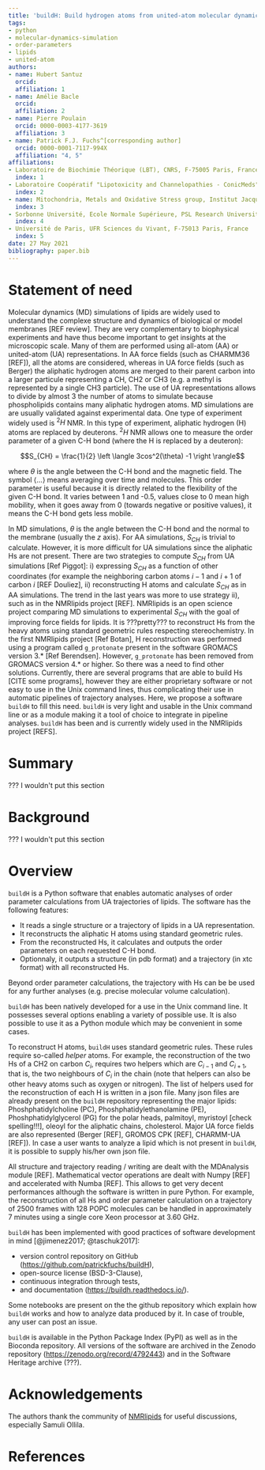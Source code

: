 ```yaml
---
title: 'buildH: Build hydrogen atoms from united-atom molecular dynamics of lipids and calculate the order parameters'
tags:
- python
- molecular-dynamics-simulation
- order-parameters
- lipids
- united-atom 
authors:
- name: Hubert Santuz
  orcid: 
  affiliation: 1
- name: Amélie Bacle
  orcid: 
  affiliation: 2
- name: Pierre Poulain
  orcid: 0000-0003-4177-3619
  affiliation: 3
- name: Patrick F.J. Fuchs^[corresponding author]
  orcid: 0000-0001-7117-994X
  affiliation: "4, 5"
affiliations:
- Laboratoire de Biochimie Théorique (LBT), CNRS, F-75005 Paris, France
  index: 1
- Laboratoire Coopératif "Lipotoxicity and Channelopathies - ConicMeds", Université de Poitiers, F-86000 Poitiers, France
  index: 2
- name: Mitochondria, Metals and Oxidative Stress group, Institut Jacques Monod, UMR 7592, Université de Paris, CNRS, F-75013 Paris, France.
  index: 3
- Sorbonne Université, Ecole Normale Supérieure, PSL Research University, CNRS, Laboratoire des Biomolécules (LBM), F-75005 Paris, France
  index: 4
- Université de Paris, UFR Sciences du Vivant, F-75013 Paris, France
  index: 5
date: 27 May 2021
bibliography: paper.bib
---
```


# Statement of need

Molecular dynamics (MD) simulations of lipids are widely used to understand the complexe structure and dynamics of biological or model membranes [REF review]. They are very complementary to biophysical experiments and have thus become important to get insights at the microscopic scale. Many of them are performed using all-atom (AA) or united-atom (UA) representations. In AA force fields (such as CHARMM36 [REF]), all the atoms are considered, whereas in UA force fields (such as Berger) the aliphatic hydrogen atoms are merged to their parent carbon into a larger particule representing a CH, CH2 or CH3 (e.g. a methyl is represented by a single CH3 particle). The use of UA representations allows to divide by almost 3 the number of atoms to simulate because phospholipids contains many aliphatic hydrogen atoms.
MD simulations are are usually validated against experimental data. One type of experiment widely used is $^2H$ NMR. In this type of experiment, aliphatic hydrogen (H) atoms are replaced by deuterons. $^2H$ NMR allows one to measure the order parameter of a given C-H bond (where the H is replaced by a deuteron):

$$S_{CH} = \frac{1}{2} \left \langle 3cos^2(\theta) -1 \right \rangle$$

where $\theta$ is the angle between the C-H bond and the magnetic field. The symbol $\langle ... \rangle$ means averaging over time and molecules. This order parameter is useful because it is directly related to the flexibility of the given C-H bond. It varies between 1 and -0.5, values close to 0 mean high mobility, when it goes away from 0 (towards negative or positive values), it means the C-H bond gets less mobile.

In MD simulations, $\theta$ is the angle between the C-H bond and the normal to the membrane (usually the $z$ axis). For AA simulations, $S_{CH}$ is trivial to calculate. However, it is more difficult for UA simulations since the aliphatic Hs are not present. There are two strategies to compute $S_{CH}$ from UA simulations [Ref Piggot]: i) expressing $S_{CH}$ as a function of other coordinates (for example the neighboring carbon atoms $i-1$ and $i+1$ of carbon $i$ [REF Douliez], ii) reconstructing  H atoms and calculate $S_{CH}$ as in AA simulations. The trend in the last years was more to use strategy ii), such as in the NMRlipids project [REF]. NMRlipids is an open science project comparing MD simulations to experimental $S_{CH}$ with the goal of improving force fields for lipids. 
It is ???pretty??? to reconstruct Hs from the heavy atoms using standard geometric rules respecting stereochemistry. In the first NMRlipids project [Ref Botan], H reconstruction was performed using a program called `g_protonate` present in the software GROMACS version 3.* [Ref Berendsen]. However, `g_protonate`  has been removed from GROMACS version 4.* or higher. So there was a need to find other solutions. Currently, there are several programs that are able to build Hs [CITE some programs], however they are either proprietary software or not easy to use in the Unix command lines, thus complicating their use in automatic pipelines of trajectory analyses.
Here, we propose a software `buildH` to fill this need. `buildH` is very light and usable in the Unix command line or as a module making it a tool of choice to integrate in pipeline analyses. `buildH` has been and is currently widely used in the NMRlipids project [REFS].

# Summary

??? I wouldn't put this section

# Background

??? I wouldn't put this section


# Overview

`buildH` is a Python software that enables automatic analyses of order parameter calculations from UA trajectories of lipids. The software has the following features:

- It reads a single structure or a trajectory of lipids in a UA representation.
- It reconstructs the aliphatic H atoms using standard geometric rules.
- From the reconstructed Hs, it calculates and outputs the order parameters on each requested C-H bond.
- Optionnaly, it outputs a structure (in pdb format) and a trajectory (in xtc format) with all reconstructed Hs.

Beyond order parameter calculations, the trajectory with Hs can be be used for any further analyses (e.g. precise molecular volume calculation).

`buildH` has been natively developed for a use in the Unix command line. It possesses several options enabling a variety of possible use. It is also possible to use it as a Python module which may be convenient in some cases.

To reconstruct H atoms, `buildH` uses standard geometric rules. These rules require so-called *helper* atoms. For example, the reconstruction of the two Hs of a CH2 on carbon $C_i$, requires two helpers which are $C_{i-1}$ and $C_{i+1}$, that is, the two neighbours of $C_i$ in the chain (note that helpers can also be other heavy atoms such as oxygen or nitrogen). The list of helpers used for the reconstruction of each H is written in a json file. Many json files are already present on the `buildH` repository representing the major lipids: Phoshphatidylcholine (PC), Phoshphatidylethanolamine (PE), Phoshphatidylglycerol (PG) for the polar heads, palmitoyl, myristoyl [check spelling!!!], oleoyl for the aliphatic chains, cholesterol. Major UA force fields are also represented (Berger [REF], GROMOS CPK [REF], CHARMM-UA [REF]). In case a user wants to analyze a lipid which is not present in `buildH`, it is possible to supply his/her own json file.

All structure and trajectory reading / writing are dealt with the MDAnalysis module [REF]. Mathematical vector operations are dealt with Numpy [REF] and accelerated with Numba [REF]. This allows to get very decent performances although the software is written in pure Python. For example, the reconstruction of all Hs and order parameter calculation on a trajectory of 2500 frames with 128 POPC molecules can be handled in approximately 7 minutes using a single core Xeon processor at 3.60 GHz.

`buildH` has been implemented with good practices of software development in mind [@jimenez2017; @taschuk2017]:

- version control repository on GitHub (https://github.com/patrickfuchs/buildH),
- open-source license (BSD-3-Clause),
- continuous integration through tests,
- and documentation (https://buildh.readthedocs.io/).

Some notebooks are present on the the github repository which explain how `buildH` works and how to analyze data produced by it. In case of trouble, any user can post an issue.

`buildH` is available in the Python Package Index (PyPI) as well as in the Bioconda repository. All versions of the software are archived in the Zenodo repository (https://zenodo.org/record/4792443) and in the Software Heritage archive (???).

# Acknowledgements

The authors thank the community of [NMRlipids](http://nmrlipids.blogspot.com/) for useful discussions, especially Samuli Ollila.

# References

